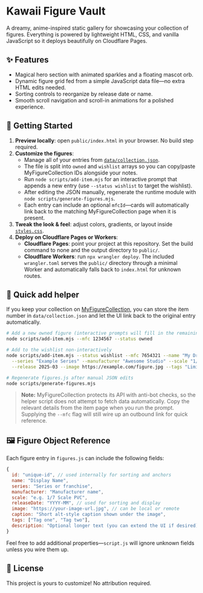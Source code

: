 # Kawaii Figure Vault

A dreamy, anime-inspired static gallery for showcasing your collection of figures. Everything is powered by lightweight HTML, CSS, and vanilla JavaScript so it deploys beautifully on Cloudflare Pages.

## ✨ Features
- Magical hero section with animated sparkles and a floating mascot orb.
- Dynamic figure grid fed from a simple JavaScript data file—no extra HTML edits needed.
- Sorting controls to reorganize by release date or name.
- Smooth scroll navigation and scroll-in animations for a polished experience.

## 🧸 Getting Started
1. **Preview locally**: open `public/index.html` in your browser. No build step required.
2. **Customize the figures**:
   - Manage all of your entries from [`data/collection.json`](./data/collection.json).
   - The file is split into `owned` and `wishlist` arrays so you can copy/paste MyFigureCollection IDs alongside your notes.
   - Run `node scripts/add-item.mjs` for an interactive prompt that appends a new entry (use `--status wishlist` to target the wishlist).
   - After editing the JSON manually, regenerate the runtime module with `node scripts/generate-figures.mjs`.
   - Each entry can include an optional `mfcId`—cards will automatically link back to the matching MyFigureCollection page when it is present.
3. **Tweak the look & feel**: adjust colors, gradients, or layout inside [`styles.css`](./public/styles.css).
4. **Deploy on Cloudflare Pages or Workers**:
   - **Cloudflare Pages**: point your project at this repository. Set the build command to none and the output directory to `public/`.
   - **Cloudflare Workers**: run `npx wrangler deploy`. The included `wrangler.toml` serves the `public/` directory through a minimal Worker and automatically falls back to `index.html` for unknown routes.

## 🤖 Quick add helper

If you keep your collection on [MyFigureCollection](https://myfigurecollection.net/), you can store the item number in `data/collection.json` and let the UI link back to the original entry automatically.

```bash
# Add a new owned figure (interactive prompts will fill in the remaining fields)
node scripts/add-item.mjs --mfc 1234567 --status owned

# Add to the wishlist non-interactively
node scripts/add-item.mjs --status wishlist --mfc 7654321 --name "My Dream Figure" \
  --series "Example Series" --manufacturer "Awesome Studio" --scale "1/7" \
  --release 2025-03 --image https://example.com/figure.jpg --tags "Limited,Pastel"

# Regenerate figures.js after manual JSON edits
node scripts/generate-figures.mjs
```

> **Note:** MyFigureCollection protects its API with anti-bot checks, so the helper script does not attempt to fetch data automatically. Copy the relevant details from the item page when you run the prompt. Supplying the `--mfc` flag will still wire up an outbound link for quick reference.

## 🖼 Figure Object Reference
Each figure entry in `figures.js` can include the following fields:

```js
{
  id: "unique-id", // used internally for sorting and anchors
  name: "Display Name",
  series: "Series or franchise",
  manufacturer: "Manufacturer name",
  scale: "e.g. 1/7 Scale PVC",
  releaseDate: "YYYY-MM", // used for sorting and display
  image: "https://your-image-url.jpg", // can be local or remote
  caption: "Short alt-style caption shown under the image",
  tags: ["Tag one", "Tag two"],
  description: "Optional longer text (you can extend the UI if desired)",
}
```

Feel free to add additional properties—`script.js` will ignore unknown fields unless you wire them up.

## 🌸 License
This project is yours to customize! No attribution required.
